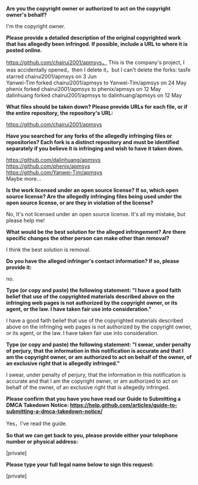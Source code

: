 **Are you the copyright owner or authorized to act on the copyright owner's behalf?** 

I'm the copyright owner.

**Please provide a detailed description of the original copyrighted work that has allegedly been infringed. If possible, include a URL to where it is posted online.**  

https://github.com/chairui2001/apmsys，
This is the company's project, I was accidentally opened，then I delete it，but I can't delete the forks: 
tasfe starred chairui2001/apmsys on 3 Jun   
Yanwei-Tim forked chairui2001/apmsys to Yanwei-Tim/apmsys on 24 May  
phenix forked chairui2001/apmsys to phenix/apmsys on 12 May  
dalinhuang forked chairui2001/apmsys to dalinhuang/apmsys on 12 May  

**What files should be taken down? Please provide URLs for each file, or if the entire repository, the repository's URL:**  

https://github.com/chairui2001/apmsys

**Have you searched for any forks of the allegedly infringing files or repositories? Each fork is a distinct repository and must be identified separately if you believe it is infringing and wish to have it taken down.**  

https://github.com/dalinhuang/apmsys    
https://github.com/phenix/apmsys    
https://github.com/Yanwei-Tim/apmsys    
Maybe more...

**Is the work licensed under an open source license? If so, which open source license? Are the allegedly infringing files being used under the open source license, or are they in violation of the license?**    

No, It's not licensed under an open source license. It's all my mistake, but please help me!  

**What would be the best solution for the alleged infringement? Are there specific changes the other person can make other than removal?**  

I think the best solution is removal.

**Do you have the alleged infringer's contact information? If so, please provide it:**  

no.

**Type (or copy and paste) the following statement: "I have a good faith belief that use of the copyrighted materials described above on the infringing web pages is not authorized by the copyright owner, or its agent, or the law. I have taken fair use into consideration."**  

I have a good faith belief that use of the copyrighted materials described above on the infringing web pages is not authorized by the copyright owner, or its agent, or the law. I have taken fair use into consideration.

**Type (or copy and paste) the following statement: "I swear, under penalty of perjury, that the information in this notification is accurate and that I am the copyright owner, or am authorized to act on behalf of the owner, of an exclusive right that is allegedly infringed."**  

I swear, under penalty of perjury, that the information in this notification is accurate and that I am the copyright owner, or am authorized to act on behalf of the owner, of an exclusive right that is allegedly infringed.

**Please confirm that you have you have read our Guide to Submitting a DMCA Takedown Notice: https://help.github.com/articles/guide-to-submitting-a-dmca-takedown-notice/**  

Yes，I've read the guide.

**So that we can get back to you, please provide either your telephone number or physical address:**  

[private]  

**Please type your full legal name below to sign this request:**  

[private]  
